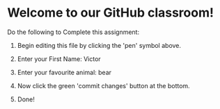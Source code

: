 # Welcome to our GitHub classroom!

Do the following to Complete this assignment:

1. Begin editing this file by clicking the 'pen' symbol above.

2. Enter your First Name: Victor

3. Enter your favourite animal: bear

4. Now click the green 'commit changes' button at the bottom.

5. Done!
